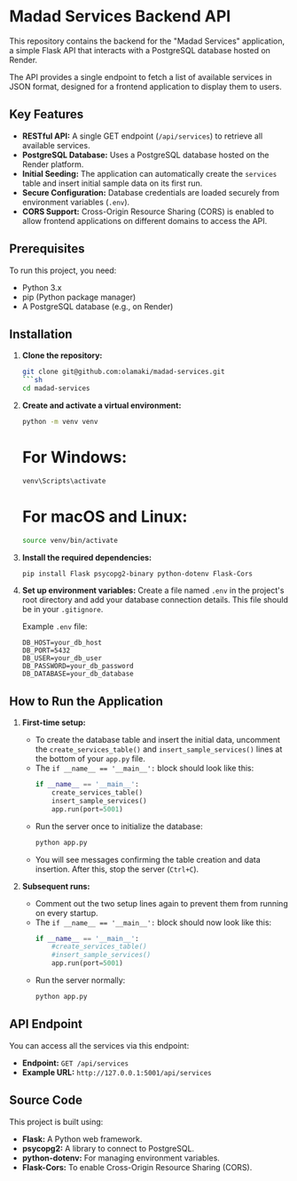 # Madad Services Backend API

This repository contains the backend for the "Madad Services" application, a simple Flask API that interacts with a PostgreSQL database hosted on Render.

The API provides a single endpoint to fetch a list of available services in JSON format, designed for a frontend application to display them to users.

## Key Features

* **RESTful API:** A single GET endpoint (`/api/services`) to retrieve all available services.
* **PostgreSQL Database:** Uses a PostgreSQL database hosted on the Render platform.
* **Initial Seeding:** The application can automatically create the `services` table and insert initial sample data on its first run.
* **Secure Configuration:** Database credentials are loaded securely from environment variables (`.env`).
* **CORS Support:** Cross-Origin Resource Sharing (CORS) is enabled to allow frontend applications on different domains to access the API.

## Prerequisites

To run this project, you need:
* Python 3.x
* pip (Python package manager)
* A PostgreSQL database (e.g., on Render)

## Installation

1.  **Clone the repository:**
    ```sh
    git clone git@github.com:olamaki/madad-services.git
    ```sh
    cd madad-services
    ```

2.  **Create and activate a virtual environment:**
    ```sh
    python -m venv venv
    ```

    # For Windows:
    ```sh
    venv\Scripts\activate
    ```
    # For macOS and Linux:
    ```sh
    source venv/bin/activate
    ```

3.  **Install the required dependencies:**
    ```sh
    pip install Flask psycopg2-binary python-dotenv Flask-Cors
    ```

4.  **Set up environment variables:**
    Create a file named `.env` in the project's root directory and add your database connection details. This file should be in your `.gitignore`.

    Example `.env` file:
    ```env
    DB_HOST=your_db_host
    DB_PORT=5432
    DB_USER=your_db_user
    DB_PASSWORD=your_db_password
    DB_DATABASE=your_db_database
    ```

## How to Run the Application

1.  **First-time setup:**
    * To create the database table and insert the initial data, uncomment the `create_services_table()` and `insert_sample_services()` lines at the bottom of your `app.py` file.
    * The `if __name__ == '__main__':` block should look like this:
        ```python
        if __name__ == '__main__':
            create_services_table()
            insert_sample_services()
            app.run(port=5001)
        ```
    * Run the server once to initialize the database:
        ```sh
        python app.py
        ```
    * You will see messages confirming the table creation and data insertion. After this, stop the server (`Ctrl+C`).

2.  **Subsequent runs:**
    * Comment out the two setup lines again to prevent them from running on every startup.
    * The `if __name__ == '__main__':` block should now look like this:
        ```python
        if __name__ == '__main__':
            #create_services_table()
            #insert_sample_services()
            app.run(port=5001)
        ```
    * Run the server normally:
        ```sh
        python app.py
        ```

## API Endpoint

You can access all the services via this endpoint:

* **Endpoint:** `GET /api/services`
* **Example URL:** `http://127.0.0.1:5001/api/services`

## Source Code

This project is built using:
* **Flask:** A Python web framework.
* **psycopg2:** A library to connect to PostgreSQL.
* **python-dotenv:** For managing environment variables.
* **Flask-Cors:** To enable Cross-Origin Resource Sharing (CORS).
